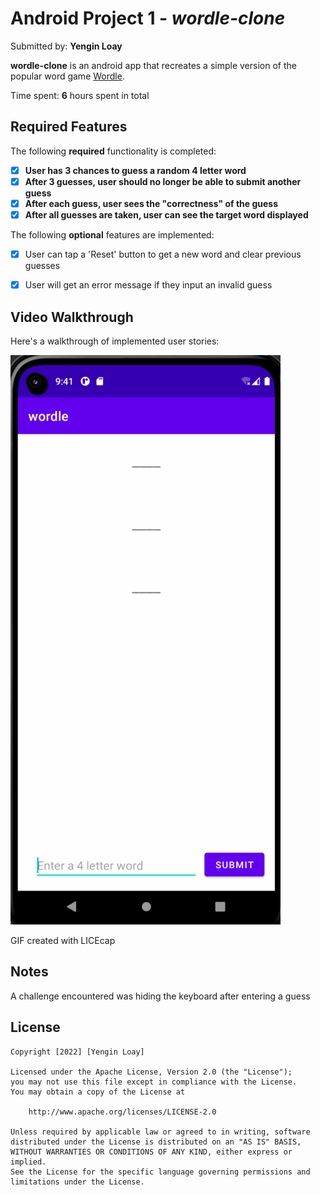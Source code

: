 # Android Project 1 - *wordle-clone*

Submitted by: **Yengin Loay**

**wordle-clone** is an android app that recreates a simple version of the popular word game [Wordle](https://www.nytimes.com/games/wordle/index.html).

Time spent: **6** hours spent in total

## Required Features

The following **required** functionality is completed:

- [x] **User has 3 chances to guess a random 4 letter word**
- [x] **After 3 guesses, user should no longer be able to submit another guess**
- [x] **After each guess, user sees the "correctness" of the guess**
- [x] **After all guesses are taken, user can see the target word displayed**

The following **optional** features are implemented:

- [x] User can tap a 'Reset' button to get a new word and clear previous guesses
- [x] User will get an error message if they input an invalid guess


## Video Walkthrough

Here's a walkthrough of implemented user stories:

<img src='wordle.gif' title='Video Walkthrough' width='' alt='Video Walkthrough' />

GIF created with LICEcap

## Notes

A challenge encountered was hiding the keyboard after entering a guess 

## License

    Copyright [2022] [Yengin Loay]

    Licensed under the Apache License, Version 2.0 (the "License");
    you may not use this file except in compliance with the License.
    You may obtain a copy of the License at

        http://www.apache.org/licenses/LICENSE-2.0

    Unless required by applicable law or agreed to in writing, software
    distributed under the License is distributed on an "AS IS" BASIS,
    WITHOUT WARRANTIES OR CONDITIONS OF ANY KIND, either express or implied.
    See the License for the specific language governing permissions and
    limitations under the License.
